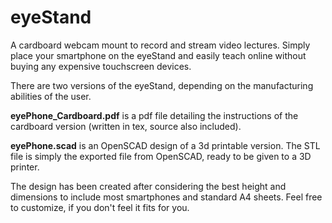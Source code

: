 # eyeStand
A cardboard webcam mount to record and stream video lectures. Simply place your smartphone on the eyeStand and easily teach online without buying any expensive touchscreen devices.

There are two versions of the eyeStand, depending on the manufacturing abilities of the user.

**eyePhone_Cardboard.pdf** is a pdf file detailing the instructions of the cardboard version (written in tex, source also included).

**eyePhone.scad** is an OpenSCAD design of a 3d printable version. The STL file is simply the exported file from OpenSCAD, ready to be given to a 3D printer.

The design has been created after considering the best height and dimensions to include most smartphones and standard A4 sheets. Feel free to customize, if you don't feel it fits for you.



 
